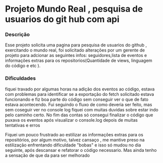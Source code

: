 # Projeto Mundo Real , pesquisa de usuarios do git hub com api

### Descrição
<p> Esse projeto solicita uma pagina para pesquisa de usuarios do github , exercitando o mundo real, foi solicitado alterações por um gerente de projeto para adcionar as seguintes infos: seguidores,lista de eventos e informações extras para os repositorios(Quantidade de views, linguagem do código e etc ).</p>


### Dificuldades

<p>fiquei travado por algumas horas na adição  dos eventos ao código, estava com problemas para identificar se a exportação do fetch solicitado estava funcionando e fiz boa parte do código sem conseguir ver o que de fato estava acontecendo. Fui seguindo o fluxo de como deveria ser feito, mas sem coseguir ver no console log fiquei com muitas duvidas sobre estar indo pelo caminho certo. No fim das contas só consegui finalizar o código que puxava os eventos após visualizar o console.log depois de muitas tentativas e erros </p>


<p> Fiquei um pouco frustrado ao estilizar as informações extras para os repositórios, por algum motivo, talvez cansaço , me mantive preso na estilização enfrentando dificuldade "bobas" e isso só mudou no dia seguinte, após descansar e refatorar o código necessario. Mas ainda tenho a sensação de que da para ser melhorado </p>